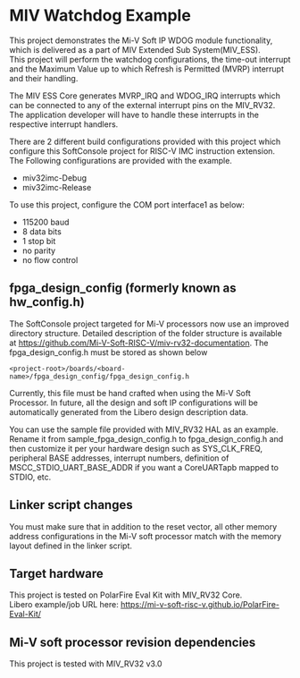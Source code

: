 # MIV Watchdog Example

This project demonstrates the Mi-V Soft IP WDOG module functionality, which is delivered as a
part of MIV Extended Sub System(MIV_ESS).  
This project will perform the watchdog configurations, the time-out interrupt and the
Maximum Value up to which Refresh is Permitted (MVRP) interrupt and their handling.

The MIV ESS Core generates MVRP_IRQ and WDOG_IRQ interrupts which can be connected
to any of the external interrupt pins on the MIV_RV32. The application developer
will have to handle these interrupts in the respective interrupt handlers.

There are 2 different build configurations provided with this project which configure
this SoftConsole project for RISC-V IMC instruction extension.
The Following configurations are provided with the example.
 - miv32imc-Debug
 - miv32imc-Release

To use this project, configure the COM port interface1 as below:
  - 115200 baud
  - 8 data bits
  - 1 stop bit
  - no parity
  - no flow control

## fpga_design_config (formerly known as hw_config.h)
The SoftConsole project targeted for Mi-V processors now use an improved
directory structure. Detailed description of the folder structure is available
at https://github.com/Mi-V-Soft-RISC-V/miv-rv32-documentation.
The fpga_design_config.h must be stored as shown below

`
    <project-root>/boards/<board-name>/fpga_design_config/fpga_design_config.h
`

Currently, this file must be hand crafted when using the Mi-V Soft Processor.
In future, all the design and soft IP configurations will be automatically
generated from the Libero design description data.

You can use the sample file provided with MIV_RV32 HAL as an example.
Rename it from sample_fpga_design_config.h to fpga_design_config.h and then
customize it per your hardware design such as SYS_CLK_FREQ, peripheral
BASE addresses, interrupt numbers, definition of MSCC_STDIO_UART_BASE_ADDR if
you want a CoreUARTapb mapped to STDIO, etc.

## Linker script changes

You must make sure that in addition to the reset vector, all other memory address
configurations in the Mi-V soft processor match with the memory layout defined
in the linker script.

## Target hardware
This project is tested on PolarFire Eval Kit with MIV_RV32 Core.    
Libero example/job URL here:
https://mi-v-soft-risc-v.github.io/PolarFire-Eval-Kit/

## Mi-V soft processor revision dependencies
This project is tested with MIV_RV32 v3.0
